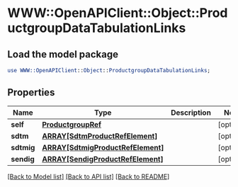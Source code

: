 # WWW::OpenAPIClient::Object::ProductgroupDataTabulationLinks

## Load the model package
```perl
use WWW::OpenAPIClient::Object::ProductgroupDataTabulationLinks;
```

## Properties
Name | Type | Description | Notes
------------ | ------------- | ------------- | -------------
**self** | [**ProductgroupRef**](ProductgroupRef.md) |  | [optional] 
**sdtm** | [**ARRAY[SdtmProductRefElement]**](SdtmProductRefElement.md) |  | [optional] 
**sdtmig** | [**ARRAY[SdtmigProductRefElement]**](SdtmigProductRefElement.md) |  | [optional] 
**sendig** | [**ARRAY[SendigProductRefElement]**](SendigProductRefElement.md) |  | [optional] 

[[Back to Model list]](../README.md#documentation-for-models) [[Back to API list]](../README.md#documentation-for-api-endpoints) [[Back to README]](../README.md)


